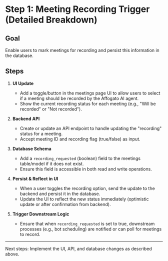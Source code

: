 # Step 1: Meeting Recording Trigger (Detailed Breakdown)

## Goal

Enable users to mark meetings for recording and persist this information in the database.

## Steps

1. **UI Update**

   - Add a toggle/button in the meetings page UI to allow users to select if a meeting should be recorded by the Affogato AI agent.
   - Show the current recording status for each meeting (e.g., "Will be recorded" or "Not recorded").

2. **Backend API**

   - Create or update an API endpoint to handle updating the "recording" status for a meeting.
   - Accept meeting ID and recording flag (true/false) as input.

3. **Database Schema**

   - Add a `recording_requested` (boolean) field to the meetings table/model if it does not exist.
   - Ensure this field is accessible in both read and write operations.

4. **Persist & Reflect in UI**

   - When a user toggles the recording option, send the update to the backend and persist it in the database.
   - Update the UI to reflect the new status immediately (optimistic update or after confirmation from backend).

5. **Trigger Downstream Logic**
   - Ensure that when `recording_requested` is set to true, downstream processes (e.g., bot scheduling) are notified or can poll for meetings to record.

---

Next steps: Implement the UI, API, and database changes as described above.
